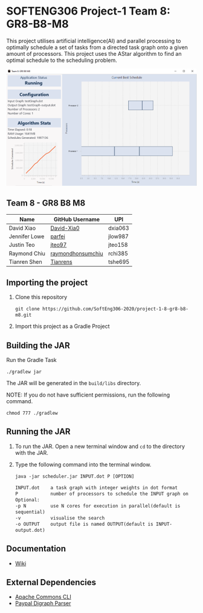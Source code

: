 # SOFTENG306 Project-1 Team 8: GR8-B8-M8

This project utilises artificial intelligence(AI) and parallel processing to optimally schedule a set of tasks from a 
directed task graph onto a given amount of processors. This project uses the AStar algorithm to find an optimal 
schedule to the scheduling problem.

![Image of Visualisation](visualisationImage.png)

## Team 8 - GR8 B8 M8
|Name           |GitHub Username                                            |UPI    |
|---------------|-----------------------------------------------------------|-------|
|David Xiao     |[David-Xia0](https://github.com/David-Xia0)                |dxia063|
|Jennifer Lowe  |[parfei](https://github.com/parfei)                        |jlow987|
|Justin Teo     |[jteo97](https://github.com/jteo97)                        |jteo158|
|Raymond Chiu   |[raymondhonsumchiu](https://github.com/raymondhonsumchiu)  |rchi385|
|Tianren Shen   |[Tianrens](https://github.com/Tianrens)                    |tshe695|


## Importing the project
1. Clone this repository
    ```
    git clone https://github.com/SoftEng306-2020/project-1-8-gr8-b8-m8.git
    ```
2. Import this project as a Gradle Project

## Building the JAR
Run the Gradle Task
```
./gradlew jar
```
The JAR will be generated in the `build/libs` directory.

NOTE: If you do not have sufficient permissions, run the following command.
```
chmod 777 ./gradlew
```

## Running the JAR
1. To run the JAR. Open a new terminal window and `cd` to the directory with the JAR.
2. Type the following command into the terminal window.
    ```
    java -jar scheduler.jar INPUT.dot P [OPTION]
    ```
    
    ```
    INPUT.dot    a task graph with integer weights in dot format
    P            number of processors to schedule the INPUT graph on
    Optional:
    -p N         use N cores for execution in parallel(default is sequential)
    -v           visualise the search
    -o OUTPUT    output file is named OUTPUT(default is INPUT-output.dot)
    ```
    

## Documentation
* [Wiki](wiki/Home.md) 
 
## External Dependencies
* [Apache Commons CLI](https://commons.apache.org/proper/commons-cli/)
* [Paypal Digraph Parser](https://github.com/paypal/digraph-parser)





